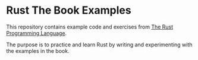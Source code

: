# Rust The Book Examples

This repository contains example code and exercises from [The Rust Programming Language](https://doc.rust-lang.org/book/).

The purpose is to practice and learn Rust by writing and experimenting with the examples in the book.
